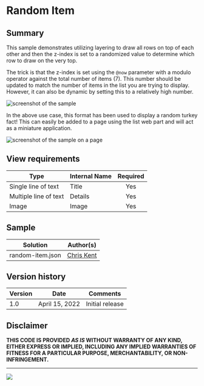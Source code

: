 # Random Item

## Summary
This sample demonstrates utilizing layering to draw all rows on top of each other and then the z-index is set to a randomized value to determine which row to draw on the very top.

The trick is that the z-index is set using the `@now` parameter with a modulo operator against the total number of items (7). This number should be updated to match the number of items in the list you are trying to display. However, it can also be dynamic by setting this to a relatively high number.

![screenshot of the sample](./assets/screenshot.gif)

In the above use case, this format has been used to display a random turkey fact! This can easily be added to a page using the list web part and will act as a miniature application.

![screenshot of the sample on a page](./assets/screenshotOnPage.png)

## View requirements

|Type|Internal Name|Required|
|---|---|:---:|
|Single line of text|Title|Yes|
|Multiple line of text|Details|Yes|
|Image|Image|Yes

## Sample

Solution|Author(s)
--------|---------
random-item.json | [Chris Kent](https://github.com/thechriskent)

## Version history

Version|Date|Comments
-------|----|--------
1.0|April 15, 2022|Initial release

## Disclaimer
**THIS CODE IS PROVIDED *AS IS* WITHOUT WARRANTY OF ANY KIND, EITHER EXPRESS OR IMPLIED, INCLUDING ANY IMPLIED WARRANTIES OF FITNESS FOR A PARTICULAR PURPOSE, MERCHANTABILITY, OR NON-INFRINGEMENT.**

---

<img src="https://pnptelemetry.azurewebsites.net/list-formatting/view-samples/random-item" />
